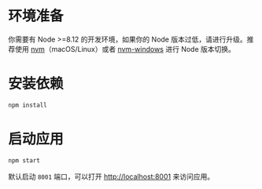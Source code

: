 # 环境准备
你需要有 Node >=8.12 的开发环境，如果你的 Node 版本过低，请进行升级。推荐使用 [nvm](https://github.com/creationix/nvm#installation)（macOS/Linux）或者 [nvm-windows](https://github.com/coreybutler/nvm-windows#node-version-manager-nvm-for-windows) 进行 Node 版本切换。

# 安装依赖

```bash
npm install
```

# 启动应用

```bash
npm start
```

默认启动 `8001` 端口，可以打开 [http://localhost:8001](http://localhost:8001) 来访问应用。